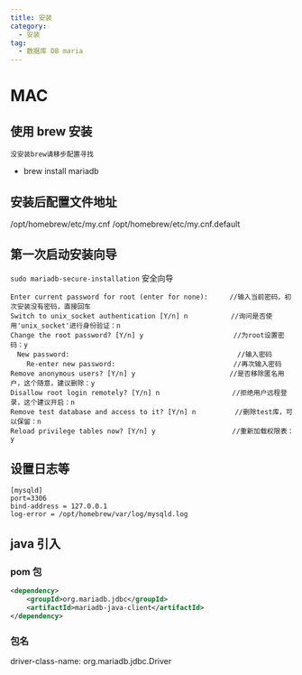 ```yaml
---
title: 安装
category:
  - 安装
tag:
  - 数据库 DB maria
---
```


# MAC

## 使用 brew 安装

`没安装brew请移步配置寻找`
- brew install mariadb

## 安装后配置文件地址

/opt/homebrew/etc/my.cnf
/opt/homebrew/etc/my.cnf.default

## 第一次启动安装向导

`sudo mariadb-secure-installation` 安全向导

```shell
Enter current password for root (enter for none):　　  //输入当前密码，初次安装没有密码，直接回车
Switch to unix_socket authentication [Y/n] n 　　　　   //询问是否使用'unix_socket'进行身份验证：n
Change the root password? [Y/n] y 　　　　　　　　        //为root设置密码：y
　New password: 　　　　　　　　　　　　　　 　　             //输入密码
    Re-enter new password: 　　　　　　　　　　 　         //再次输入密码
Remove anonymous users? [Y/n] y　　　　　　　　          //是否移除匿名用户，这个随意，建议删除：y
Disallow root login remotely? [Y/n] n 　　　　　　       //拒绝用户远程登录，这个建议开启：n
Remove test database and access to it? [Y/n] n  　      //删除test库，可以保留：n
Reload privilege tables now? [Y/n] y 　　　　　　        //重新加载权限表：y
```

## 设置日志等

```
[mysqld]
port=3306
bind-address = 127.0.0.1
log-error = /opt/homebrew/var/log/mysqld.log
```

## java 引入

### pom 包

```xml
<dependency>
    <groupId>org.mariadb.jdbc</groupId>
    <artifactId>mariadb-java-client</artifactId>
</dependency>
```

### 包名

driver-class-name: org.mariadb.jdbc.Driver
